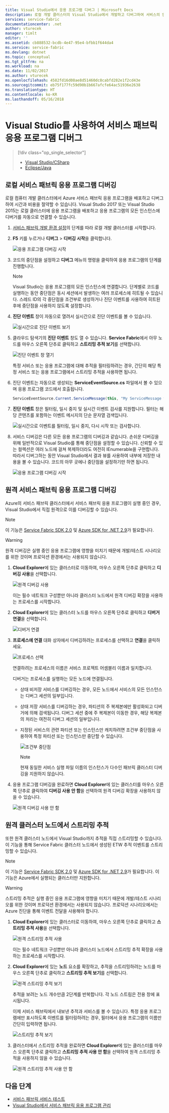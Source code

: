 ```yaml
---
title: Visual Studio에서 응용 프로그램 디버그 | Microsoft Docs
description: 로컬 개발 클러스터의 Visual Studio에서 개발하고 디버그하여 서비스의 안정성과 성능을 향상시킵니다.
services: service-fabric
documentationcenter: .net
author: vturecek
manager: timlt
editor: ''
ms.assetid: cb888532-bcdb-4e47-95e4-bfbb1f644da4
ms.service: service-fabric
ms.devlang: dotnet
ms.topic: conceptual
ms.tgt_pltfrm: na
ms.workload: na
ms.date: 11/02/2017
ms.author: vturecek
ms.openlocfilehash: 4582fd16d08ae8d51460dc8cabfd282e1f2cd43e
ms.sourcegitcommit: eb75f177fc59d90b1b667afcfe64ac51936e2638
ms.translationtype: HT
ms.contentlocale: ko-KR
ms.lasthandoff: 05/16/2018
---
```

# <a name="debug-your-service-fabric-application-by-using-visual-studio"></a>Visual Studio를 사용하여 서비스 패브릭 응용 프로그램 디버그
> [!div class="op_single_selector"]
> * [Visual Studio/CSharp](service-fabric-debugging-your-application.md) 
> * [Eclipse/Java](service-fabric-debugging-your-application-java.md)
>


## <a name="debug-a-local-service-fabric-application"></a>로컬 서비스 패브릭 응용 프로그램 디버깅
로컬 컴퓨터 개발 클러스터에서 Azure 서비스 패브릭 응용 프로그램을 배포하고 디버그하여 시간과 비용을 절약할 수 있습니다. Visual Studio 2017 또는 Visual Studio 2015는 로컬 클러스터에 응용 프로그램을 배포하고 응용 프로그램의 모든 인스턴스에 디버거를 자동으로 연결할 수 있습니다.

1. [서비스 패브릭 개발 환경 설정](service-fabric-get-started.md)의 단계를 따라 로컬 개발 클러스터를 시작합니다.
2. **F5** 키를 누르거나 **디버그** > **디버깅 시작**을 클릭합니다.
   
    ![응용 프로그램 디버깅 시작][startdebugging]
3. 코드의 중단점을 설정하고 **디버그** 메뉴의 명령을 클릭하여 응용 프로그램의 단계를 진행합니다.
   
   > [!NOTE]
   > Visual Studio는 응용 프로그램의 모든 인스턴스에 연결합니다. 단계별로 코드를 실행하는 동안 중단점은 동시 세션에서 발생하는 여러 프로세스에 히트될 수 있습니다. 스레드 ID의 각 중단점을 조건부로 생성하거나 진단 이벤트를 사용하여 히트된 후에 중단점을 사용하지 않도록 설정합니다.
   > 
   > 
4. **진단 이벤트** 창이 자동으로 열려서 실시간으로 진단 이벤트를 볼 수 있습니다.
   
    ![실시간으로 진단 이벤트 보기][diagnosticevents]
5. 클라우드 탐색기의 **진단 이벤트** 창도 열 수 있습니다.  **Service Fabric**에서 아무 노드를 마우스 오른쪽 단추로 클릭하고 **스트리밍 추적 보기**를 선택합니다.
   
    ![진단 이벤트 창 열기][viewdiagnosticevents]
   
    특정 서비스 또는 응용 프로그램에 대해 추적을 필터링하려는 경우, 간단히 해당 특정 서비스 또는 응용 프로그램에서 스트리밍 추적을 사용하면 됩니다.
6. 진단 이벤트는 자동으로 생성되는 **ServiceEventSource.cs** 파일에서 볼 수 있으며 응용 프로그램 코드에서 호출됩니다.
   
    ```csharp
    ServiceEventSource.Current.ServiceMessage(this, "My ServiceMessage with a parameter {0}", result.Value.ToString());
    ```
7. **진단 이벤트** 창은 필터링, 일시 중지 및 실시간 이벤트 검사를 지원합니다.  필터는 해당 콘텐츠를 포함하는 이벤트 메시지의 단순 문자열 검색입니다.
   
    ![실시간으로 이벤트를 필터링, 일시 중지, 다시 시작 또는 검사합니다.][diagnosticeventsactions]
8. 서비스 디버깅은 다른 모든 응용 프로그램의 디버깅과 같습니다. 손쉬운 디버깅을 위해 일반적으로 Visual Studio를 통해 중단점을 설정할 수 있습니다. 신뢰할 수 있는 컬렉션은 여러 노드에 걸쳐 복제하더라도 여전히 IEnumerable을 구현합니다. 따라서 디버그하는 동안 Visual Studio에서 결과 뷰를 사용하여 내부에 저장한 내용을 볼 수 있습니다. 코드의 아무 곳에나 중단점을 설정하기만 하면 됩니다.
   
    ![응용 프로그램 디버깅 시작][breakpoint]

<!--Every topic should have next steps and links to the next logical set of content to keep the customer engaged-->

## <a name="debug-a-remote-service-fabric-application"></a>원격 서비스 패브릭 응용 프로그램 디버깅
Azure의 서비스 패브릭 클러스터에서 서비스 패브릭 응용 프로그램이 실행 중인 경우, Visual Studio에서 직접 원격으로 이를 디버깅할 수 있습니다.

> [!NOTE]
> 이 기능은 [Service Fabric SDK 2.0](http://www.microsoft.com/web/handlers/webpi.ashx?command=getinstallerredirect&appid=MicrosoftAzure-ServiceFabric-VS2015) 및 [Azure SDK for .NET 2.9](https://azure.microsoft.com/downloads/)가 필요합니다.    
> 
> 

<!-- -->
> [!WARNING]
> 원격 디버깅은 실행 중인 응용 프로그램에 영향을 미치기 때문에 개발/테스트 시나리오를 위한 것이며 프로덕션 환경에서는 사용되지 않습니다.
> 
> 

1. **Cloud Explorer**에 있는 클러스터로 이동하여, 마우스 오른쪽 단추로 클릭하고 **디버깅 사용**을 선택합니다.
   
    ![원격 디버깅 사용][enableremotedebugging]
   
    이는 필수 네트워크 구성뿐만 아니라 클러스터 노드에서 원격 디버깅 확장을 사용하는 프로세스를 시작합니다.
2. **Cloud Explorer**에 있는 클러스터 노드를 마우스 오른쪽 단추로 클릭하고 **디버거 연결**을 선택합니다.
   
    ![디버거 연결][attachdebugger]
3. **프로세스에 연결** 대화 상자에서 디버깅하려는 프로세스를 선택하고 **연결**을 클릭하세요.
   
    ![프로세스 선택][chooseprocess]
   
    연결하려는 프로세스의 이름은 서비스 프로젝트 어셈블리 이름과 일치합니다.
   
    디버거는 프로세스를 실행하는 모든 노드에 연결됩니다.
   
   * 상태 비저장 서비스를 디버깅하는 경우, 모든 노드에서 서비스의 모든 인스턴스는 디버그 세션의 일부입니다.
   * 상태 저장 서비스를 디버깅하는 경우, 파티션의 주 복제본에만 활성화되고 디버거에 의해 검색됩니다. 디버그 세션 중에 주 복제본이 이동한 경우, 해당 복제본의 처리는 여전히 디버그 세션의 일부입니다.
   * 지정된 서비스의 관련 파티션 또는 인스턴스만 캐치하려면 조건부 중단점을 사용하여 특정 파티션 또는 인스턴스만 중단할 수 있습니다.
     
     ![조건부 중단점][conditionalbreakpoint]
     
     > [!NOTE]
     > 현재 동일한 서비스 실행 파일 이름의 인스턴스가 다수인 패브릭 클러스터 디버깅을 지원하지 않습니다.
     > 
     > 
4. 응용 프로그램 디버깅을 완료하면 **Cloud Explorer**에 있는 클러스터를 마우스 오른쪽 단추로 클릭하여 **디버깅 사용 안 함**을 선택하여 원격 디버깅 확장을 사용하지 않을 수 있습니다.
   
    ![원격 디버깅 사용 안 함][disableremotedebugging]

## <a name="streaming-traces-from-a-remote-cluster-node"></a>원격 클러스터 노드에서 스트리밍 추적
또한 원격 클러스터 노드에서 Visual Studio까지 추적을 직접 스트리밍할 수 있습니다. 이 기능을 통해 Service Fabric 클러스터 노드에서 생성된 ETW 추적 이벤트를 스트리밍할 수 있습니다.

> [!NOTE]
> 이 기능은 [Service Fabric SDK 2.0](http://www.microsoft.com/web/handlers/webpi.ashx?command=getinstallerredirect&appid=MicrosoftAzure-ServiceFabric-VS2015) 및 [Azure SDK for .NET 2.9](https://azure.microsoft.com/downloads/)가 필요합니다.
> 이 기능은 Azure에서 실행되는 클러스터만 지원합니다.
> 
> 

<!-- -->
> [!WARNING]
> 스트리밍 추적은 실행 중인 응용 프로그램에 영향을 미치기 때문에 개발/테스트 시나리오를 위한 것이며 프로덕션 환경에서는 사용되지 않습니다.
> 프로덕션 시나리오에서는 Azure 진단을 통해 이벤트 전달을 사용해야 합니다.
> 
> 

1. **Cloud Explorer**에 있는 클러스터로 이동하여, 마우스 오른쪽 단추로 클릭하고 **스트리밍 추적 사용**을 선택합니다.
   
    ![원격 스트리밍 추적 사용][enablestreamingtraces]
   
    이는 필수 네트워크 구성뿐만 아니라 클러스터 노드에서 스트리밍 추적 확장을 사용하는 프로세스를 시작합니다.
2. **Cloud Explorer**에 있는 **노드** 요소를 확장하고, 추적을 스트리밍하려는 노드를 마우스 오른쪽 단추로 클릭하고 **스트리밍 추적 보기**를 선택합니다.
   
    ![원격 스트리밍 추적 보기][viewremotestreamingtraces]
   
    추적을 보려는 노드 개수만큼 2단계를 반복합니다. 각 노드 스트림은 전용 창에 표시됩니다.
   
    이제 서비스 패브릭에서 내보낸 추적과 서비스를 볼 수 있습니다. 특정 응용 프로그램에만 표시하도록 이벤트를 필터링하려는 경우, 필터에서 응용 프로그램의 이름만 간단히 입력하면 됩니다.
   
    ![스트리밍 추적 보기][viewingstreamingtraces]
3. 클러스터에서 스트리밍 추적을 완료하면 **Cloud Explorer**에 있는 클러스터를 마우스 오른쪽 단추로 클릭하고 **스트리밍 추적 사용 안 함**을 선택하여 원격 스트리밍 추적을 사용하지 않을 수 있습니다.
   
    ![원격 스트리밍 추적 사용 안 함][disablestreamingtraces]

## <a name="next-steps"></a>다음 단계
* [서비스 패브릭 서비스 테스트](service-fabric-testability-overview.md)
* [Visual Studio에서 서비스 패브릭 응용 프로그램 관리](service-fabric-manage-application-in-visual-studio.md)

<!--Image references-->
[startdebugging]: ./media/service-fabric-debugging-your-application/startdebugging.png
[diagnosticevents]: ./media/service-fabric-debugging-your-application/diagnosticevents.png
[viewdiagnosticevents]: ./media/service-fabric-debugging-your-application/viewdiagnosticevents.png
[diagnosticeventsactions]: ./media/service-fabric-debugging-your-application/diagnosticeventsactions.png
[breakpoint]: ./media/service-fabric-debugging-your-application/breakpoint.png
[enableremotedebugging]: ./media/service-fabric-debugging-your-application/enableremotedebugging.png
[attachdebugger]: ./media/service-fabric-debugging-your-application/attachdebugger.png
[chooseprocess]: ./media/service-fabric-debugging-your-application/chooseprocess.png
[conditionalbreakpoint]: ./media/service-fabric-debugging-your-application/conditionalbreakpoint.png
[disableremotedebugging]: ./media/service-fabric-debugging-your-application/disableremotedebugging.png
[enablestreamingtraces]: ./media/service-fabric-debugging-your-application/enablestreamingtraces.png
[viewingstreamingtraces]: ./media/service-fabric-debugging-your-application/viewingstreamingtraces.png
[viewremotestreamingtraces]: ./media/service-fabric-debugging-your-application/viewremotestreamingtraces.png
[disablestreamingtraces]: ./media/service-fabric-debugging-your-application/disablestreamingtraces.png

